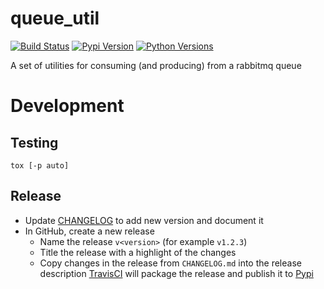 queue_util
==========
[![Build Status](https://travis-ci.org/EDITD/queue_util.svg?branch=master)](https://travis-ci.org/EDITD/queue_util)
[![Pypi Version](https://img.shields.io/pypi/v/queue_util.svg)](c)
[![Python Versions](https://img.shields.io/pypi/pyversions/queue_util.svg)](https://pypi.org/project/queue_util/)

A set of utilities for consuming (and producing) from a rabbitmq queue


# Development
## Testing
```
tox [-p auto]
```

## Release
* Update [CHANGELOG](CHANGELOG.md) to add new version and document it
* In GitHub, create a new release
  * Name the release `v<version>` (for example `v1.2.3`)
  * Title the release with a highlight of the changes
  * Copy changes in the release from `CHANGELOG.md` into the release description
[TravisCI](https://travis-ci.org/EDITD/queue_util) will package the release and publish it to [Pypi](https://pypi.org/project/queue_util/)
